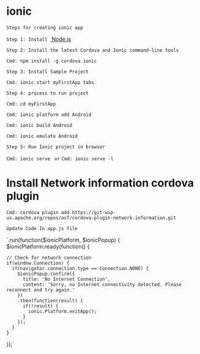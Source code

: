 # ionic

`Steps for creating ionic app `

`Step 1: Install `<a href="https://nodejs.org/en/" traget="_blank"> Node.js</a>

`Step 2: Install the latest Cordova and Ionic command-line tools `

`Cmd: npm install -g cordova ionic `

`Step 3: Install Sample Project `

`Cmd: ionic start myFirstApp tabs `

`Step 4: process to run project`

`Cmd: cd myFirstApp`

`Cmd: ionic platform add Android`

`Cmd: ionic build Android`

`Cmd: ionic emulate Android`

`Step 5: Run Ionic project in browser `

`Cmd: ionic serve `
`or`
`Cmd: ionic serve -l`



# Install Network information cordova plugin

`Cmd: cordova plugin add https://git-wip-us.apache.org/repos/asf/cordova-plugin-network-information.git`

`Update Code In app.js file`

`.run(function($ionicPlatform, $ionicPopup) {
  $ionicPlatform.ready(function() {

    // Check for network connection
    if(window.Connection) {
      if(navigator.connection.type == Connection.NONE) {
        $ionicPopup.confirm({
          title: 'No Internet Connection',
          content: 'Sorry, no Internet connectivity detected. Please reconnect and try again.'
        })
        .then(function(result) {
          if(!result) {
            ionic.Platform.exitApp();
          }
        });
      }
    }

  });`
